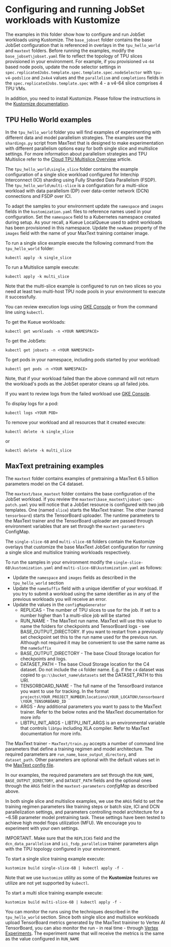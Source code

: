 # Configuring and running JobSet workloads with Kustomize


The examples in this folder show how to configure and run JobSet workloads using Kustomize. The `base_jobset` folder contains the base JobSet configuration that is referenced in overlays in the `tpu_hello_world` and `maxtext` folders.
Before running the examples, modify the `base_jobset\jobset.yaml` file to reflect the topology of TPU slices provisioned in your environment. For example, if you provisioned `v4-64` based node pools, update the node selector settings in  `spec.replicatedJobs.template.spec.template.spec.nodeSelector` with `tpu-v4-podslice` and `2x4x4` values and the `parallelism` and `completions` fields in the `spec.replicatedJobs.template.spec` with 4 - a v4-64 slice comprises 4 TPU VMs.

In addition, you need to install Kustomize. Please follow the instructions in the [Kustomize documentation](https://kubectl.docs.kubernetes.io/installation/kustomize/).


## TPU Hello World examples

In the `tpu_hello_world` folder you will find examples of experimenting with different data and model parallelism strategies. The examples use the `shardings.py` script from MaxText that is designed to make experimentation with different parallelism options easy for both single slice and multislice settings. For more information about parallelism strategies and TPU Multislice refer to the [Cloud TPU Multislice Overview](https://cloud.google.com/tpu/docs/multislice-introduction) article.

The `tpu_hello_world\single_slice` folder contains the example configuration of a single slice workload configured for  Interchip Interconnect (ICI) sharding using Fully Sharded Data Parallelism (FSDP). The `tpu_hello_world\multi-slice` is a configuration for a multi-slice workload with data parallelism (DP) over data-center network (DCN) connections and FSDP over ICI.

To adapt the samples to your environment update the `namespace` and `images` fields in the `kustomization.yaml` files to reference names used in your configuration. Set the `namespace` field to a Kubernetes namespace created during setup. As your recall, a Kueue LocalQueue used to admit workloads has been provisioned in this namespace. Update the `newName` property of the `images` field with the name of your MaxText training container image.

To run a single slice example execute the following command from the `tpu_hello_world` folder:

```
kubectl apply -k single_slice
```

To run a Multislice sample execute:

```
kubectl apply -k multi_slice
```

Note that the multi-slice example is configured to run on two slices so you need at least two multi-host TPU node pools in your environment to execute it successfully.

You can review execution logs using [GKE Console](https://console.cloud.google.com/kubernetes/workload/overview) or from the command line using `kubectl`.

To get the Kueue workloads:

```
kubectl get workloads -n <YOUR NAMESPACE>
```

To get the JobSets:

```
kubectl get jobsets -n <YOUR NAMESPACE>
```

To get pods in your namespace, including pods started by your workload:

```
kubectl get pods -n <YOUR NAMESPACE>
```

Note, that if your workload failed than the above command will not return the workload's pods as the JobSet operator cleans up all failed jobs.

If you want to review logs from the failed workload use [GKE Console](https://console.cloud.google.com/kubernetes/workload/overview).

To display logs for a pod:

```
kubectl logs <YOUR POD>
```

To remove your workload and all resources that it created execute:

```
kubectl delete -k single_slice
```

or

```
kubectl delete -k multi_slice
```

## MaxText pretraining examples

The `maxtext` folder contains examples of pretraining a MaxText 6.5 billion parameters model on the C4 dataset.

The `maxtext/base_maxtext` folder contains the base configuration of the JobSet workload. If you review the `maxtext\base_maxtext\jobset-spec-patch.yaml` you will notice that a JobSet resource is configured with two job templates. One (named `slice`) starts the MaxText trainer. The other (named `tensorboard`) starts the TensorBoard uploader. The runtime parameters to the MaxText trainer and the TensorBoard uploader are passed through environment variables that are set through the `maxtext-parameters` ConfigMap.

The `single-slice-6B` and `multi-slice-6B` folders contain the Kustomize overlays that customize the base MaxText JobSet configuration for running a single slice and multislice training workloads respectively.

To run the samples in your environment modify the `single-slice-6B\kustomization.yaml` and `multi-slice-6B\kustomization.yaml` as follows:

- Update the `namespace` and `images` fields as described in the `tpu_hello_world` section
- Update the `nameSuffix` field with a unique identifier of your workload. If you try to submit a workload using the same identifier as in any of the previous workloads you will receive an error.
- Update the values in the `configMapGenerator` 
  - REPLICAS - The number of TPU slices to use for the job. If set to a number higher than 1 a multi-slice job will be started
  - RUN_NAME - The MaxText run name. MaxText will use this value to name the folders for checkpoints and TensorBoard logs - see BASE_OUTPUT_DIRECTORY. If you want to restart from a previously set checkpoint set this to the run name used for the previous run. Although not required it may be convenient to use the same name as the `nameSuffix`
  - BASE_OUTPUT_DIRECTORY - The base Cloud Storage location for checkpoints and logs.
  - DATASET_PATH - The base Cloud Storage location for the C4 dataset. Do not include the `c4` folder name. E.g. if the `c4` dataset was copied to `gs:\\bucket_name\datasets` set the DATASET_PATH to this URI.
  - TENSORBOARD_NAME - The full name of the TensorBoard instance you want to use for tracking. In the format `projects\YOUR_PROJECT_NUMBER\locations\YOUR_LOCATON\tensorboard\YOUR_TENSORBOARD_ID`
  - ARGS - Any additional parameters you want to pass to the MaxText trainer. Refer to the below notes and the MaxText documentation for more info
  - LIBTPU_INIT_ARGS - LIBTPU_INIT_ARGS is an environmental variable that controls `libtpu` including XLA compiler. Refer to MaxText documentation for more info.


The MaxText trainer - `MaxText/train.py` accepts a number of command line parameters that define a training regimen and model architecture. The required parameters are `run_name`, `base_output_directory`, and `dataset_path`. Other parameters are optional with the default values set in the [MaxText config file](https://github.com/google/maxtext/blob/main/MaxText/configs/base.yml). 

In our examples, the required parameters are set through the `RUN_NAME`, `BASE_OUTPUT_DIRECTORY`, and `DATASET_PATH` fields and the optional ones through the `ARGS` field in the `maxtext-parameters` *configMap* as described above. 

In both single slice and multislice examples, we use the `ARGS` field to set the training regimen parameters like training steps or batch size,  ICI and DCN parallelization settings, and parameters controlling model architecture for a ~6.5B parameter model pretraining task. These settings have been tested to achieve high model flops utilization (MFU). We encourage you to experiment with your own settings.

IMPORTANT. Make sure that the `REPLICAS` field and the `dcn_data_parallelism` and `ici_fsdp_parallelism` trainer parameters align with the TPU topology configured in your environment.

To start a single slice training example execute:

```
kustomize build single-slice-6B | kubectl apply -f -

```

Note that we use `kustomize` utility as some of the **Kustomize** features we utilize are not yet supported by `kubectl`.

To start a multi slice training example execute:

```
kustomize build multi-slice-6B | kubectl apply -f -
```

You can monitor the runs using the techniques described in the `tpu_hello_world` section. Since both single slice and multislice workloads  upload TensorBoard metrics generated by the MaxText traininer to Vertex AI TensorBoard, you can also monitor the run - in real time - through [Vertex Experiments](https://console.cloud.google.com/vertex-ai/experiments/experiments). The experiment name that will receive the metrics is the same as the value configured in `RUN_NAME`








